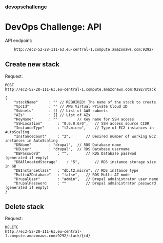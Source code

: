 ### devopschallenge

DevOps Challenge: API
=====================

API endpoint:

        http://ec2-52-28-111-63.eu-central-1.compute.amazonaws.com:9292/

Create new stack
----------------

Request:

	POST
	http://ec2-52-28-111-63.eu-central-1.compute.amazonaws.com:9292/stack
	
	{
		"stackName"		: "" // REQUIRED! The name of the stack to create
		"VpcId"			: "" // AWS Virtual Private Cloud ID
		"Subnets"		: [] // List of AWS subnets
		"AZs"			: [] // List of AZs
		"KeyName"		: ""		 // Key name for SSH access
		"SSHLocation"		: "0.0.0.0/0",	 // SSH access source CIDR
		"InstanceType"		: "t2.micro",	 // Type of EC2 instances in AutoScaling
		"InstanceCount"		: "2",		 // Desired number of working EC2 instances in AutoScaling
		"DBName"		: "drupal",	 // RDS Database name
		"DBUser"		: "drupal",	 // RDS Database username
		"DBPassword"		: "",		 // RDS Database passwod (generated if empty)
		"DBAllocatedStorage"	: "5",		 // RDS instance storage size in GB
		"DBInstanceClass"	: "db.t2.micro", // RDS instance type
		"MultiAZDatabase"	: "false",	 // RDS Multi-AZ mode
		"DrupalUser"		: "admin",	 // Drupal administrator user name
		"DrupalPassword		: ""		 // Drupal administrator password (generated if empty)
	}

Delete stack
------------

Request:

	DELETE
	http://ec2-52-28-111-63.eu-central-1.compute.amazonaws.com:9292/stack/{id}
